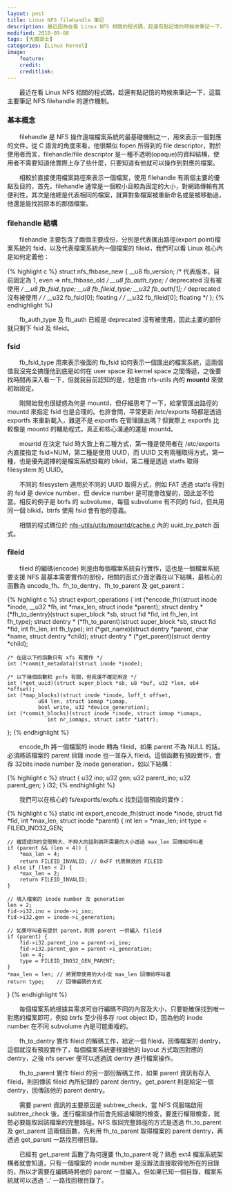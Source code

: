 ```yaml
---
layout: post
title: Linux NFS filehandle 筆記
description: 最近因為在看 Linux NFS 相關的程式碼，趁還有點記憶的時候來筆記一下，這篇主要筆記 NFS filehandle，是 NFS 操作遠端檔案系統的最基礎機制之一，用來表示一個文件。
modified: 2018-09-08
tags: [大魔導士]
categories: [Linux Kernel]
image:
    feature: 
    credit: 
    creditlink: 
---
```


　　最近在看 Linux NFS 相關的程式碼，趁還有點記憶的時候來筆記一下，這篇主要筆記 NFS filehandle 的運作機制。

<!--more-->

### 基本概念
　　filehandle 是 NFS 操作遠端檔案系統的最基礎機制之一，用來表示一個對應的文件，從 C 語言的角度來看，他很類似 fopen 所得到的 file descriptor，對於使用者而言，filehandle/file descriptor 是一種不透明(opaque)的資料結構，使用者不需要知道他實際上存了些什麼，只要知道有他就可以操作到對應的檔案。

　　相較於直接使用檔案路徑來表示一個檔案，使用 filehandle 有兩個主要的優點及目的，首先，filehandle 通常是一個較小且較為固定的大小，對網路傳輸有其便利性，其次是他總是代表相同的檔案，就算對象檔案被重新命名或是被移動過，他還是能找回原本的那個檔案。

### filehandle 結構
　　filehandle 主要包含了兩個主要成份，分別是代表匯出路徑(export point)檔案系統的 fsid，以及代表檔案系統內一個檔案的 fileid，我們可以看 Linux 核心內是如何定義他：

{% highlight c %}
struct nfs_fhbase_new {
	__u8		fb_version;	/* 代表版本，目前固定為 1, even => nfs_fhbase_old */
	__u8		fb_auth_type;	/* deprecated 沒有被使用 */
	__u8		fb_fsid_type;
	__u8		fb_fileid_type;
	__u32		fb_auth[1];	/* deprecated 沒有被使用 */
/*	__u32		fb_fsid[0]; floating */
/*	__u32		fb_fileid[0]; floating */
};
{% endhighlight %}

　　fb_auth_type 及 fb_auth 已經是 deprecated 沒有被使用，因此主要的部份就只剩下 fsid 及 fileid。

### fsid
　　fb_fsid_type 用來表示後面的 fb_fsid 如何表示一個匯出的檔案系統，這兩個值我沒完全搞懂他到底是如何在 user space 和 kernel space 之間傳遞，之後要找時間再深入看一下，但就我目前認知的是，他是由 nfs-utils 內的 **mountd** 來做初始設定。

　　剛開始我也很疑惑為何是 mountd，但仔細思考了一下，給掌管匯出路徑的 mountd 來指定 fsid 也是合理的。也許會問，平常更新 /etc/exports 時都是透過 exportfs 來重新載入，難道不是 exportfs 在管理匯出嗎？但實際上 exportfs 比較像是 mountd 的輔助程式，真正和核心溝通的還是 mountd。

　　mountd 在決定 fsid 時大致上有二種方式，第一種是使用者在 /etc/exports 內直接指定 fsid=NUM，第二種是使用 UUID，而 UUID 又有兩種取得方式，第一種，也是優先選擇的是檔案系統掛載的 blkid，第二種是透過 statfs 取得 filesystem 的 UUID。

　　不同的 filesystem 適用於不同的 UUID 取得方式，例如 FAT 透過 statfs 得到的 fsid 是 device number，但 device number 是可能會改變的，因此並不恰當。相反的例子是 btrfs 的 subvolume，每個 subvolume 有不同的 fsid，但共用同一個 blkid，btrfs 使用 fsid 會有他的意義。

　　相關的程式碼位於 [nfs-utils/utils/mountd/cache.c](http://git.linux-nfs.org/?p=steved/nfs-utils.git;a=blob;f=utils/mountd/cache.c) 內的 uuid_by_patch 函式。

### fileid
　　fileid 的編碼(encode) 則是由每個檔案系統自行實作，這也是一個檔案系統要支援 NFS 最基本需要實作的部份，相關的函式介面定義在以下結構，最核心的函數為 encode_fh、fh_to_dentry、fh_to_parent 及 get_parent：

{% highlight c %}
struct export_operations {
	int (*encode_fh)(struct inode *inode, __u32 *fh, int *max_len,
			struct inode *parent);
	struct dentry * (*fh_to_dentry)(struct super_block *sb, struct fid *fid,
			int fh_len, int fh_type);
	struct dentry * (*fh_to_parent)(struct super_block *sb, struct fid *fid,
			int fh_len, int fh_type);
	int (*get_name)(struct dentry *parent, char *name,
			struct dentry *child);
	struct dentry * (*get_parent)(struct dentry *child);

	/* 在這以下的函數只有 xfs 有實作 */
	int (*commit_metadata)(struct inode *inode);

	/* 以下幾個函數和 pnfs 有關，但我還不確定用途 */
	int (*get_uuid)(struct super_block *sb, u8 *buf, u32 *len, u64 *offset);
	int (*map_blocks)(struct inode *inode, loff_t offset,
			  u64 len, struct iomap *iomap,
			  bool write, u32 *device_generation);
	int (*commit_blocks)(struct inode *inode, struct iomap *iomaps,
			     int nr_iomaps, struct iattr *iattr);
};
{% endhighlight %}

　　encode_fh 將一個檔案的 inode 轉為 fileid，如果 parent 不為 NULL 的話，必須將該檔案的 parent 目錄 inode 也一並存入 fileid。這個函數有預設實作，會存 32bits inode number 及 inode generation，如以下結構：

{% highlight c %}
struct {
	u32 ino;
	u32 gen;
	u32 parent_ino;
	u32 parent_gen;
} i32;
{% endhighlight %}

　　我們可以在核心的 fs/exportfs/expfs.c 找到這個預設的實作：

{% highlight c %}
static int export_encode_fh(struct inode *inode, struct fid *fid,
		int *max_len, struct inode *parent)
{
	int len = *max_len;
	int type = FILEID_INO32_GEN;

	// 確認提供的空間夠大，不夠大的話則將所需要的大小透過 max_len 回傳給呼叫者
	if (parent && (len < 4)) {
		*max_len = 4;
		return FILEID_INVALID; // 0xFF 代表無效的 FILEID
	} else if (len < 2) {
		*max_len = 2;
		return FILEID_INVALID;
	}

	// 填入檔案的 inode number 及 generation
	len = 2;
	fid->i32.ino = inode->i_ino;
	fid->i32.gen = inode->i_generation;

	// 如果呼叫者有提供 parent，則將 parent 一併編入 fileid
	if (parent) {
		fid->i32.parent_ino = parent->i_ino;
		fid->i32.parent_gen = parent->i_generation;
		len = 4;
		type = FILEID_INO32_GEN_PARENT;
	}
	*max_len = len;	// 將實際使用的大小從 max_len 回傳給呼叫者
	return type;	// 回傳編碼的方式
}
{% endhighlight %}

　　每個檔案系統根據其需求可自行編碼不同的內容及大小，只要能確保找到唯一對應的檔案即可，例如 btrfs 至少得多存 root object ID，因為他的 inode number 在不同 subvolume 內是可能重複的。

　　fh_to_dentry 實作 fileid 的解碼工作，給定一個 fileid，回傳檔案的 dentry，這個就沒有預設實作了，每個檔案系統要根據他的 layout 方式取回對應的 dentry，之後 nfs server 便可以透過該 dentry 進行檔案操作。

　　fh_to_parent 實作 fileid 的另一部份解碼工作，如果 parent 資訊有存入 fileid，則回傳該 fileid 內所紀錄的 parent dentry。get_parent 則是給定一個 dentry，回傳該他的 parent dentry。

　　需要 parent 資訊的主要原因是 subtree_check，當 NFS 伺服端啟用 subtree_check 後，進行檔案操作前會先經過權限的檢查，要進行權限檢查，就勢必要能取回該檔案的完整路徑。NFS 取回完整路徑的方式是透過 fh_to_parent 及 get_parent 這兩個函數，先利用 fh_to_parent 取得檔案的 parent dentry，再透過 get_parent 一路找回根目錄。

　　已經有 get_parent 函數了為何還要 fh_to_parent 呢？熟悉 ext4 檔案系統架構者就會知道，只有一個檔案的 inode number 是沒辦法直接取得他所在的目錄的，所以才需要在編碼時將他的 parent 一並編入。但如果已知一個目錄，檔案系統就可以透過 '..' 一路找回根目錄了。
